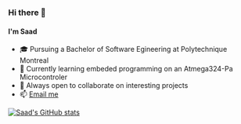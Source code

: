 ### Hi there 👋

#### I'm Saad

- 🎓 Pursuing a Bachelor of Software Egineering at Polytechnique Montreal
- 🌱 Currently learning embeded programming on an Atmega324-Pa Microcontroler
- 🤝 Always open to collaborate on interesting projects
- 📫 [Email me](mailto:saad.jabrane@polymtl.ca)

[![Saad's GitHub stats](https://github-readme-stats.vercel.app/api?username=JabraneSaad)](https://github.com/anuraghazra/github-readme-stats)
